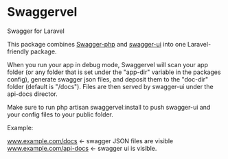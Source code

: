Swaggervel
==========

Swagger for Laravel

This package combines <a href="https://github.com/zircote/swagger-php">Swagger-php</a> and <a href="https://github.com/wordnik/swagger-ui">swagger-ui</a> into one Laravel-friendly package.

When you run your app in debug mode, Swaggervel will scan your app folder (or any folder that is set under the "app-dir" variable in the packages config), generate swagger json files, and deposit them to the "doc-dir" folder (default is "/docs"). Files are then served by swagger-ui under the api-docs director.


Make sure to run php artisan swaggervel:install to push swagger-ui and your config files to your public folder.

Example:

www.example.com/docs  <- swagger JSON files are visible
www.example.com/api-docs <- swagger ui is visible.